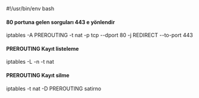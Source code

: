 #!/usr/bin/env bash

#### 80 portuna gelen sorguları 443 e yönlendir
iptables -A PREROUTING -t nat -p tcp --dport 80 -j REDIRECT --to-port 443


#### PREROUTING Kayıt listeleme
iptables -L -n -t nat


#### PREROUTING Kayıt silme
iptables -t nat -D PREROUTING satirno
